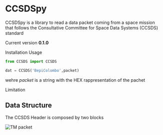 # CCSDSpy

CCSDSpy is a library to read a data packet coming from a space mission that follows the Consultative Committee for Space Data Systems (CCSDS) standard

Current version **0.1.0**

Installation
Usage
```python
from CCSDS import CCSDS

dat = CCSDS('BepiColombo',packet)
```
wehre *packet* is a string with the HEX rappresentation of the pachet

Limitation

## Data Structure

The CCSDS Header is composed by two blocks 


![TM packet](docs/TM_Packet_H_eader.png)

